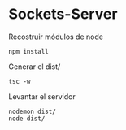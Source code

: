 

# Sockets-Server

Recostruir módulos de node
````
npm install
````

Generar el dist/
````
tsc -w
````

Levantar el servidor
````
nodemon dist/
node dist/
````